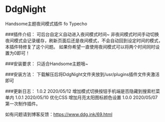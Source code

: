 # DdgNight
Handsome主题夜间模式插件 fo Typecho

###插件介绍：
可后台自定义自动进入夜间模式时间~
非夜间模式时间手动切换夜间模式会记录缓存，刷新页面后还是夜间模式，不会自动回到设定时间的模式，本插件特修复了这个问题。
如果你希望一直使用夜间模式可以将两个时间同时设置为0即可！

###安装要求：
只适合Handsome主题哦~

###安装方法：
下载解压后将DdgNight文件夹放到/usr/plugins插件文件夹激活即可

###更新日志：
 1.0.2	2020/05/12	增加模式切换按钮手机端是否隐藏到搜索栏菜单内
 1.0.1	2020/05/10	优化CSS 增加月亮太阳图标颜色设置
 1.0.0	2020/05/07	第一次制作插件。

如有问题请到博客反馈：https://www.ddg.ink/69.html
